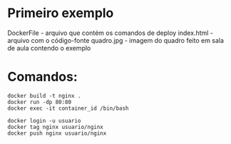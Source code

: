 # Primeiro exemplo

DockerFile - arquivo que contém os comandos de deploy
index.html - arquivo com o código-fonte
quadro.jpg - imagem do quadro feito em sala de aula contendo o exemplo 

# Comandos:

```
docker build -t nginx .
docker run -dp 80:80
docker exec -it container_id /bin/bash

docker login -u usuario
docker tag nginx usuario/nginx
docker push nginx usuario/nginx
```
